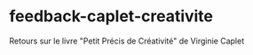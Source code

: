 feedback-caplet-creativite
==========================

Retours sur le livre "Petit Précis de Créativité" de Virginie Caplet
